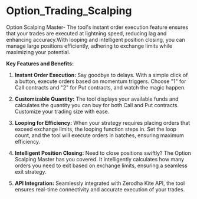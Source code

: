 # Option_Trading_Scalping
Option Scalping Master- The tool's instant order execution feature ensures that your trades are executed at lightning speed, reducing lag and enhancing accuracy.With looping and intelligent position closing, you can manage large positions efficiently, adhering to exchange limits while maximizing your potential.

**Key Features and Benefits:**

1. **Instant Order Execution:** Say goodbye to delays. With a simple click of a button, execute orders based on momentum triggers. Choose "1" for Call contracts and "2" for Put contracts, and watch the magic happen.

2. **Customizable Quantity:** The tool displays your available funds and calculates the quantity you can buy for both Call and Put contracts. Customize your trading size with ease.

3. **Looping for Efficiency:** When your strategy requires placing orders that exceed exchange limits, the looping function steps in. Set the loop count, and the tool will execute orders in batches, ensuring maximum efficiency.

4. **Intelligent Position Closing:** Need to close positions swiftly? The Option Scalping Master has you covered. It intelligently calculates how many orders you need to exit based on exchange limits, ensuring a seamless exit strategy.

5. **API Integration:** Seamlessly integrated with Zerodha Kite API, the tool ensures real-time connectivity and accurate execution of your trades.

